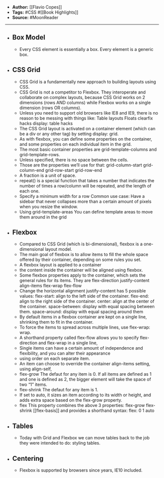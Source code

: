- **Author:** [[Flavio Copes]]
- **Tags:** #CSS #[[Book Highlights]]
- **Source:** #MoonReader
- ---
- ## Box Model
    - Every CSS element is essentially a box. Every element is a generic box.
- ## CSS Grid
    - CSS Grid is a fundamentally new approach to building layouts using CSS.
    - CSS Grid is not a competitor to Flexbox. They interoperate and collaborate on complex layouts, because CSS Grid works on 2 dimensions (rows AND columns) while Flexbox works on a single dimension (rows OR columns).
    - Unless you need to support old browsers like IE8 and IE9, there is no reason to be messing with things like: Table layouts Floats clearfix hacks display: table hacks
    - The CSS Grid layout is activated on a container element (which can be a div or any other tag) by setting display: grid.
    - As with flexbox, you can define some properties on the container, and some properties on each individual item in the grid.
    - The most basic container properties are grid-template-columns and grid-template-rows.
    - Unless specified, there is no space between the cells.
    - Those are the properties we’ll use for that: grid-column-start grid-column-end grid-row-start grid-row-end
    - A fraction is a unit of space.
    - repeat() is a special function that takes a number that indicates the number of times a row/column will be repeated, and the length of each one.
    - Specify a minimum width for a row Common use case: Have a sidebar that never collapses more than a certain amount of pixels when you resize the window.
    - Using grid-template-areas You can define template areas to move them around in the grid
- ## Flexbox
    - Compared to CSS Grid (which is bi-dimensional), flexbox is a one-dimensional layout model.
    - The main goal of flexbox is to allow items to fill the whole space offered by their container, depending on some rules you set.
    - A flexbox layout is applied to a container
    - the content inside the container will be aligned using flexbox.
    - Some flexbox properties apply to the container, which sets the general rules for its items. They are flex-direction justify-content align-items flex-wrap flex-flow
    - Change the horizontal alignment justify-content has 5 possible values: flex-start: align to the left side of the container. flex-end: align to the right side of the container. center: align at the center of the container. space-between: display with equal spacing between them. space-around: display with equal spacing around them
    - By default items in a flexbox container are kept on a single line, shrinking them to fit in the container.
    - To force the items to spread across multiple lines, use flex-wrap: wrap.
    - A shorthand property called flex-flow allows you to specify flex-direction and flex-wrap in a single line,
    - Single items can have a certain amount of independence and flexibility, and you can alter their appearance
    - using order on each separate item.
    - An item can choose to override the container align-items setting, using align-self,
    - flex-grow The defaut for any item is 0. If all items are defined as 1 and one is defined as 2, the bigger element will take the space of two “1” items.
    - flex-shrink The defaut for any item is 1.
    - If set to auto, it sizes an item according to its width or height, and adds extra space based on the flex-grow property.
    - flex This property combines the above 3 properties: flex-grow flex-shrink [[flex-basis]] and provides a shorthand syntax: flex: 0 1 auto
- ## Tables
    - Today with Grid and Flexbox we can move tables back to the job they were intended to do: styling tables.
- ## Centering
    - Flexbox is supported by browsers since years, IE10 included.
